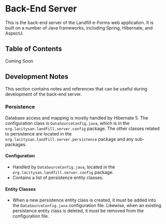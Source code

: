 # Back-End Server
This is the back-end server of the Landfill e-Forms web application. It is built on a number of Java frameworks, including Spring, Hibernate, and AspectJ.
## Table of Contents
Coming Soon

## Development Notes
This section contains notes and references that can be useful during development of the back-end server.
### Persistence
Database access and mapping is mostly handled by Hibernate 5. The configuration class is `DataSourceConfig.java`, which is in the `org.lacitysan.landfill.server.config` package. The other classes related to persistence are located in the `org.lacitysan.landfill.server.persistence` package and any sub-packages. 
#### Configuration
* Handled by `DataSourceConfig.java`, located in the `org.lacitysan.landfill.server.config` package.
* Contains a list of persistence entity classes.

#### Entity Classes
* When a new persistence entity class is created, it must be added into the `DataSourceConfig.java` configuration file. Likewise, when an existing persistence entity class is deleted, it must be removed from the configuration file.
